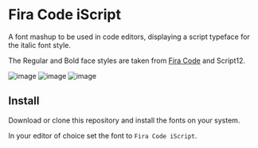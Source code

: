 # Fira Code iScript

A font mashup to be used in code editors, displaying a script typeface for the italic font style.

The Regular and Bold face styles are taken from [Fira Code](https://github.com/tonsky/FiraCode) and Script12.

![image](https://user-images.githubusercontent.com/7041191/30752845-8c8484ce-9f8b-11e7-9df1-1d171b8d5e66.png)
![image](https://user-images.githubusercontent.com/7041191/30753423-41be3e06-9f8d-11e7-930d-9cfdb5b5ee60.png)
![image](https://user-images.githubusercontent.com/7041191/30752894-b5ff4b4a-9f8b-11e7-9908-969829409d08.png)

## Install

Download or clone this repository and install the fonts on your system.

In your editor of choice set the font to `Fira Code iScript`. 

